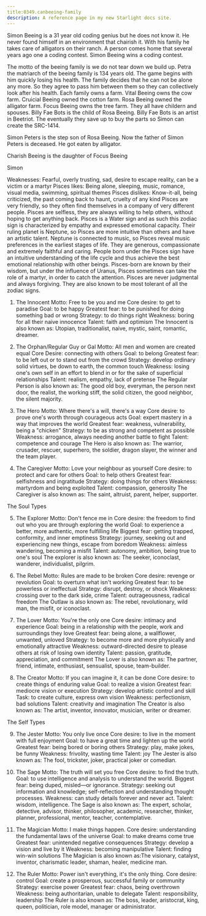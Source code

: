 ```yaml
---
title:0349.canbeeing-family
description: A reference page in my new Starlight docs site.
---
```

Simon Beeing is a 31 year old coding genius but he does not know it.
He never found himself in an environment that chairish it. 
With his family he takes care of alligators on their ranch.
A person comes home that several years ago one a coding contest.
Simon Beeing wins a coding contest.

The motto of the beeing family is we do not tear down we build up.
Petra the matriarch of the beeing family is 134 years old.
The game begins with him quickly losing his health.
The family decides that he can not be alone any more.
So they agree to pass him between them so they can collectively look after his health.
Each family owns a farm.
Vital Beeing owns the cow farm.
Cruicial Beeing owned the cotton farm.
Rosa Beeing owned the alligator farm.
Focus Beeing owns the tree farm.
They all have childern and spouses.
Billy Fae Bots is the child of Rosa Beeing. 
Billy Fae Bots is an artist in Beetriot.
The eventually they save up to buy the parts so Simon can create the SRC-1414. 

Simon Peters is the step son of Rosa Beeing. 
Now the father of Simon Peters is deceased.
He got eaten by alligator.  

Charish Beeing is the daughter of Focus Beeing 



Simon 

Weaknesses: Fearful, overly trusting, sad, desire to escape reality, can be a victim or a martyr
Pisces likes: Being alone, sleeping, music, romance, visual media, swimming, spiritual themes
Pisces dislikes: Know-it-all, being criticized, the past coming back to haunt, cruelty of any kind
Pisces are very friendly, so they often find themselves in a company of very different people. Pisces are selfless, they are always willing to help others, without hoping to get anything back.
Pisces is a Water sign and as such this zodiac sign is characterized by empathy and expressed emotional capacity.
Their ruling planet is Neptune, so Pisces are more intuitive than others and have an artistic talent. Neptune is connected to music, so Pisces reveal music preferences in the earliest stages of life. They are generous, compassionate and extremely faithful and caring.
People born under the Pisces sign have an intuitive understanding of the life cycle and thus achieve the best emotional relationship with other beings.
Pisces-born are known by their wisdom, but under the influence of Uranus, Pisces sometimes can take the role of a martyr, in order to catch the attention. Pisces are never judgmental and always forgiving. They are also known to be most tolerant of all the zodiac signs.



1. The Innocent
Motto: Free to be you and me
Core desire: to get to paradise
Goal: to be happy
Greatest fear: to be punished for doing something bad or wrong
Strategy: to do things right
Weakness: boring for all their naive innocence
Talent: faith and optimism
The Innocent is also known as: Utopian, traditionalist, naive, mystic, saint, romantic, dreamer.

	
2. The Orphan/Regular Guy or Gal
Motto: All men and women are created equal
Core Desire: connecting with others
Goal: to belong
Greatest fear: to be left out or to stand out from the crowd
Strategy: develop ordinary solid virtues, be down to earth, the common touch
Weakness: losing one's own self in an effort to blend in or for the sake of superficial relationships
Talent: realism, empathy, lack of pretense
The Regular Person is also known as: The good old boy, everyman, the person next door, the realist, the working stiff, the solid citizen, the good neighbor, the silent majority.

	
3. The Hero
Motto: Where there's a will, there's a way
Core desire: to prove one's worth through courageous acts
Goal: expert mastery in a way that improves the world
Greatest fear: weakness, vulnerability, being a "chicken"
Strategy: to be as strong and competent as possible
Weakness: arrogance, always needing another battle to fight
Talent: competence and courage
The Hero is also known as: The warrior, crusader, rescuer, superhero, the soldier, dragon slayer, the winner and the team player.

	
4. The Caregiver
Motto: Love your neighbour as yourself
Core desire: to protect and care for others
Goal: to help others
Greatest fear: selfishness and ingratitude
Strategy: doing things for others
Weakness: martyrdom and being exploited
Talent: compassion, generosity
The Caregiver is also known as: The saint, altruist, parent, helper, supporter.

The Soul Types

	
5. The Explorer
Motto: Don't fence me in
Core desire: the freedom to find out who you are through exploring the world
Goal: to experience a better, more authentic, more fulfilling life
Biggest fear: getting trapped, conformity, and inner emptiness
Strategy: journey, seeking out and experiencing new things, escape from boredom
Weakness: aimless wandering, becoming a misfit
Talent: autonomy, ambition, being true to one's soul
The explorer is also known as: The seeker, iconoclast, wanderer, individualist, pilgrim.

	
6. The Rebel
Motto: Rules are made to be broken
Core desire: revenge or revolution
Goal: to overturn what isn't working
Greatest fear: to be powerless or ineffectual
Strategy: disrupt, destroy, or shock
Weakness: crossing over to the dark side, crime
Talent: outrageousness, radical freedom
The Outlaw is also known as: The rebel, revolutionary, wild man, the misfit, or iconoclast.

	
7. The Lover
Motto: You're the only one
Core desire: intimacy and experience
Goal: being in a relationship with the people, work and surroundings they love
Greatest fear: being alone, a wallflower, unwanted, unloved
Strategy: to become more and more physically and emotionally attractive
Weakness: outward-directed desire to please others at risk of losing own identity
Talent: passion, gratitude, appreciation, and commitment
The Lover is also known as: The partner, friend, intimate, enthusiast, sensualist, spouse, team-builder.

	
8. The Creator
Motto: If you can imagine it, it can be done
Core desire: to create things of enduring value
Goal: to realize a vision
Greatest fear: mediocre vision or execution
Strategy: develop artistic control and skill
Task: to create culture, express own vision
Weakness: perfectionism, bad solutions
Talent: creativity and imagination
The Creator is also known as: The artist, inventor, innovator, musician, writer or dreamer.

The Self Types

	
9. The Jester
Motto: You only live once
Core desire: to live in the moment with full enjoyment
Goal: to have a great time and lighten up the world
Greatest fear: being bored or boring others
Strategy: play, make jokes, be funny
Weakness: frivolity, wasting time
Talent: joy
The Jester is also known as: The fool, trickster, joker, practical joker or comedian.

	
10. The Sage
Motto: The truth will set you free
Core desire: to find the truth.
Goal: to use intelligence and analysis to understand the world.
Biggest fear: being duped, misled—or ignorance.
Strategy: seeking out information and knowledge; self-reflection and understanding thought processes.
Weakness: can study details forever and never act.
Talent: wisdom, intelligence.
The Sage is also known as: The expert, scholar, detective, advisor, thinker, philosopher, academic, researcher, thinker, planner, professional, mentor, teacher, contemplative.

	
11. The Magician
Motto: I make things happen.
Core desire: understanding the fundamental laws of the universe
Goal: to make dreams come true
Greatest fear: unintended negative consequences
Strategy: develop a vision and live by it
Weakness: becoming manipulative
Talent: finding win-win solutions
The Magician is also known as:The visionary, catalyst, inventor, charismatic leader, shaman, healer, medicine man.

	
12. The Ruler
Motto: Power isn't everything, it's the only thing.
Core desire: control
Goal: create a prosperous, successful family or community
Strategy: exercise power
Greatest fear: chaos, being overthrown
Weakness: being authoritarian, unable to delegate
Talent: responsibility, leadership
The Ruler is also known as: The boss, leader, aristocrat, king, queen, politician, role model, manager or administrator.